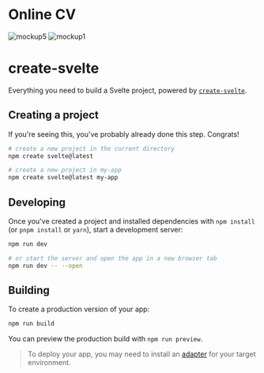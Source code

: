 # Online CV

![mockup5](https://github.com/sannevanseeventer/FDND-Meesterproef/assets/112857444/1c6ebc22-7b2f-488c-b302-21a381d81ce6)
![mockup1](https://github.com/sannevanseeventer/FDND-Meesterproef/assets/112857444/474a8571-88b5-4792-8ba6-b0d247af32a4)

# create-svelte

Everything you need to build a Svelte project, powered by [`create-svelte`](https://github.com/sveltejs/kit/tree/master/packages/create-svelte).

## Creating a project

If you're seeing this, you've probably already done this step. Congrats!

```bash
# create a new project in the current directory
npm create svelte@latest

# create a new project in my-app
npm create svelte@latest my-app
```

## Developing

Once you've created a project and installed dependencies with `npm install` (or `pnpm install` or `yarn`), start a development server:

```bash
npm run dev

# or start the server and open the app in a new browser tab
npm run dev -- --open
```

## Building

To create a production version of your app:

```bash
npm run build
```

You can preview the production build with `npm run preview`.

> To deploy your app, you may need to install an [adapter](https://kit.svelte.dev/docs/adapters) for your target environment.
